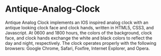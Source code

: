 # Antique-Analog-Clock
Antique Analog Clock implements an IOS inspired analog clock with an antique looking clock face and clock hands, written in HTML5, CSS3,
and Javascript.  At 0600 and 1800 hours, the colors of the background, clock face, and clock hands exchange the white and black colors
to reflect the day and night, respectively.  The clock operates properly with the following browsers:  Google Chrome, Safari, Foxfire, Internet Explorer, and Opera.

